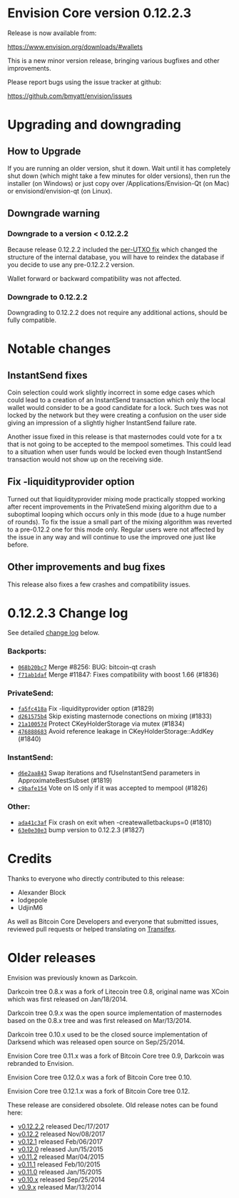 Envision Core version 0.12.2.3
==========================

Release is now available from:

  <https://www.envision.org/downloads/#wallets>

This is a new minor version release, bringing various bugfixes and other
improvements.

Please report bugs using the issue tracker at github:

  <https://github.com/bmyatt/envision/issues>


Upgrading and downgrading
=========================

How to Upgrade
--------------

If you are running an older version, shut it down. Wait until it has completely
shut down (which might take a few minutes for older versions), then run the
installer (on Windows) or just copy over /Applications/Envision-Qt (on Mac) or
envisiond/envision-qt (on Linux).

Downgrade warning
-----------------

### Downgrade to a version < 0.12.2.2

Because release 0.12.2.2 included the [per-UTXO fix](release-notes/envision/release-notes-0.12.2.2.md#per-utxo-fix)
which changed the structure of the internal database, you will have to reindex
the database if you decide to use any pre-0.12.2.2 version.

Wallet forward or backward compatibility was not affected.

### Downgrade to 0.12.2.2

Downgrading to 0.12.2.2 does not require any additional actions, should be
fully compatible.

Notable changes
===============

InstantSend fixes
-----------------

Coin selection could work slightly incorrect in some edge cases which could
lead to a creation of an InstantSend transaction which only the local wallet
would consider to be a good candidate for a lock. Such txes was not locked by
the network but they were creating a confusion on the user side giving an
impression of a slightly higher InstantSend failure rate.

Another issue fixed in this release is that masternodes could vote for a tx
that is not going to be accepted to the mempool sometimes. This could lead to
a situation when user funds would be locked even though InstantSend transaction
would not show up on the receiving side.

Fix -liquidityprovider option
-----------------------------

Turned out that liquidityprovider mixing mode practically stopped working after
recent improvements in the PrivateSend mixing algorithm due to a suboptimal
looping which occurs only in this mode (due to a huge number of rounds). To fix
the issue a small part of the mixing algorithm was reverted to a pre-0.12.2 one
for this mode only. Regular users were not affected by the issue in any way and
will continue to use the improved one just like before.

Other improvements and bug fixes
--------------------------------

This release also fixes a few crashes and compatibility issues.


0.12.2.3 Change log
===================

See detailed [change log](https://github.com/bmyatt/envision/compare/v0.12.2.2...bmyatt:v0.12.2.3) below.

### Backports:
- [`068b20bc7`](https://github.com/bmyatt/envision/commit/068b20bc7) Merge #8256: BUG: bitcoin-qt crash
- [`f71ab1daf`](https://github.com/bmyatt/envision/commit/f71ab1daf) Merge #11847: Fixes compatibility with boost 1.66 (#1836)

### PrivateSend:
- [`fa5fc418a`](https://github.com/bmyatt/envision/commit/fa5fc418a) Fix -liquidityprovider option (#1829)
- [`d261575b4`](https://github.com/bmyatt/envision/commit/d261575b4) Skip existing masternode conections on mixing (#1833)
- [`21a10057d`](https://github.com/bmyatt/envision/commit/21a10057d) Protect CKeyHolderStorage via mutex (#1834)
- [`476888683`](https://github.com/bmyatt/envision/commit/476888683) Avoid reference leakage in CKeyHolderStorage::AddKey (#1840)

### InstantSend:
- [`d6e2aa843`](https://github.com/bmyatt/envision/commit/d6e2aa843) Swap iterations and fUseInstantSend parameters in ApproximateBestSubset (#1819)
- [`c9bafe154`](https://github.com/bmyatt/envision/commit/c9bafe154) Vote on IS only if it was accepted to mempool (#1826)

### Other:
- [`ada41c3af`](https://github.com/bmyatt/envision/commit/ada41c3af) Fix crash on exit when -createwalletbackups=0 (#1810)
- [`63e0e30e3`](https://github.com/bmyatt/envision/commit/63e0e30e3) bump version to 0.12.2.3 (#1827)

Credits
=======

Thanks to everyone who directly contributed to this release:

- Alexander Block
- lodgepole
- UdjinM6

As well as Bitcoin Core Developers and everyone that submitted issues,
reviewed pull requests or helped translating on
[Transifex](https://www.transifex.com/projects/p/envision/).


Older releases
==============

Envision was previously known as Darkcoin.

Darkcoin tree 0.8.x was a fork of Litecoin tree 0.8, original name was XCoin
which was first released on Jan/18/2014.

Darkcoin tree 0.9.x was the open source implementation of masternodes based on
the 0.8.x tree and was first released on Mar/13/2014.

Darkcoin tree 0.10.x used to be the closed source implementation of Darksend
which was released open source on Sep/25/2014.

Envision Core tree 0.11.x was a fork of Bitcoin Core tree 0.9,
Darkcoin was rebranded to Envision.

Envision Core tree 0.12.0.x was a fork of Bitcoin Core tree 0.10.

Envision Core tree 0.12.1.x was a fork of Bitcoin Core tree 0.12.

These release are considered obsolete. Old release notes can be found here:

- [v0.12.2.2](release-notes/envision/release-notes-0.12.2.2.md) released Dec/17/2017
- [v0.12.2](release-notes/envision/release-notes-0.12.2.md) released Nov/08/2017
- [v0.12.1](release-notes/envision/release-notes-0.12.1.md) released Feb/06/2017
- [v0.12.0](release-notes/envision/release-notes-0.12.0.md) released Jun/15/2015
- [v0.11.2](release-notes/envision/release-notes-0.11.2.md) released Mar/04/2015
- [v0.11.1](release-notes/envision/release-notes-0.11.1.md) released Feb/10/2015
- [v0.11.0](release-notes/envision/release-notes-0.11.0.md) released Jan/15/2015
- [v0.10.x](release-notes/envision/release-notes-0.10.0.md) released Sep/25/2014
- [v0.9.x](release-notes/envision/release-notes-0.9.0.md) released Mar/13/2014

